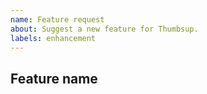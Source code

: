 ```yaml
---
name: Feature request
about: Suggest a new feature for Thumbsup.
labels: enhancement
---
```


## Feature name

<!--
Please describe the new feature or behaviour you'd like to see.
If possible, give concrete use cases.

If this is a high-level idea or a question like "how do I..."
then a Discussion might be a better choice.
-->
